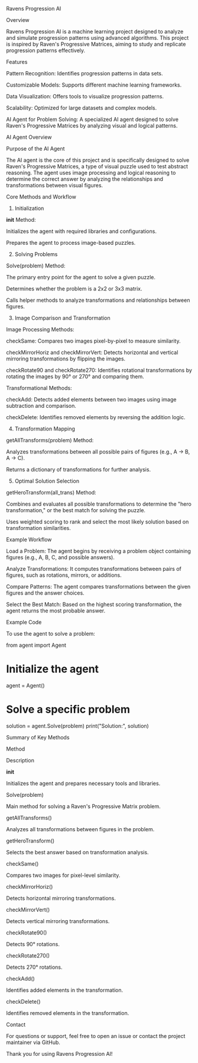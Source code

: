 Ravens Progression AI

Overview

Ravens Progression AI is a machine learning project designed to analyze and simulate progression patterns using advanced algorithms. This project is inspired by Raven's Progressive Matrices, aiming to study and replicate progression patterns effectively.

Features

Pattern Recognition: Identifies progression patterns in data sets.

Customizable Models: Supports different machine learning frameworks.

Data Visualization: Offers tools to visualize progression patterns.

Scalability: Optimized for large datasets and complex models.

AI Agent for Problem Solving: A specialized AI agent designed to solve Raven's Progressive Matrices by analyzing visual and logical patterns.

AI Agent Overview

Purpose of the AI Agent

The AI agent is the core of this project and is specifically designed to solve Raven's Progressive Matrices, a type of visual puzzle used to test abstract reasoning. The agent uses image processing and logical reasoning to determine the correct answer by analyzing the relationships and transformations between visual figures.

Core Methods and Workflow

1. Initialization

__init__ Method:

Initializes the agent with required libraries and configurations.

Prepares the agent to process image-based puzzles.

2. Solving Problems

Solve(problem) Method:

The primary entry point for the agent to solve a given puzzle.

Determines whether the problem is a 2x2 or 3x3 matrix.

Calls helper methods to analyze transformations and relationships between figures.

3. Image Comparison and Transformation

Image Processing Methods:

checkSame: Compares two images pixel-by-pixel to measure similarity.

checkMirrorHoriz and checkMirrorVert: Detects horizontal and vertical mirroring transformations by flipping the images.

checkRotate90 and checkRotate270: Identifies rotational transformations by rotating the images by 90° or 270° and comparing them.

Transformational Methods:

checkAdd: Detects added elements between two images using image subtraction and comparison.

checkDelete: Identifies removed elements by reversing the addition logic.

4. Transformation Mapping

getAllTransforms(problem) Method:

Analyzes transformations between all possible pairs of figures (e.g., A → B, A → C).

Returns a dictionary of transformations for further analysis.

5. Optimal Solution Selection

getHeroTransform(all_trans) Method:

Combines and evaluates all possible transformations to determine the "hero transformation," or the best match for solving the puzzle.

Uses weighted scoring to rank and select the most likely solution based on transformation similarities.

Example Workflow

Load a Problem:
The agent begins by receiving a problem object containing figures (e.g., A, B, C, and possible answers).

Analyze Transformations:
It computes transformations between pairs of figures, such as rotations, mirrors, or additions.

Compare Patterns:
The agent compares transformations between the given figures and the answer choices.

Select the Best Match:
Based on the highest scoring transformation, the agent returns the most probable answer.

Example Code

To use the agent to solve a problem:

from agent import Agent

# Initialize the agent
agent = Agent()

# Solve a specific problem
solution = agent.Solve(problem)
print("Solution:", solution)

Summary of Key Methods

Method

Description

__init__

Initializes the agent and prepares necessary tools and libraries.

Solve(problem)

Main method for solving a Raven's Progressive Matrix problem.

getAllTransforms()

Analyzes all transformations between figures in the problem.

getHeroTransform()

Selects the best answer based on transformation analysis.

checkSame()

Compares two images for pixel-level similarity.

checkMirrorHoriz()

Detects horizontal mirroring transformations.

checkMirrorVert()

Detects vertical mirroring transformations.

checkRotate90()

Detects 90° rotations.

checkRotate270()

Detects 270° rotations.

checkAdd()

Identifies added elements in the transformation.

checkDelete()

Identifies removed elements in the transformation.

Contact

For questions or support, feel free to open an issue or contact the project maintainer via GitHub.

Thank you for using Ravens Progression AI!

